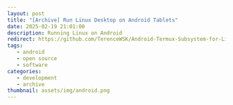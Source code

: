 ```yaml
---
layout: post
title: "[Archive] Run Linux Desktop on Android Tablets"
date: 2025-02-19 21:01:00
description: Running Linux on Android
redirect: https://github.com/TerenceWSK/Android-Termux-Subsystem-for-Linux/blob/main/README.md
tags: 
   - android
   - open source
   - software
categories: 
   - development
   - archive
thumbnail: assets/img/android.png
---
```


